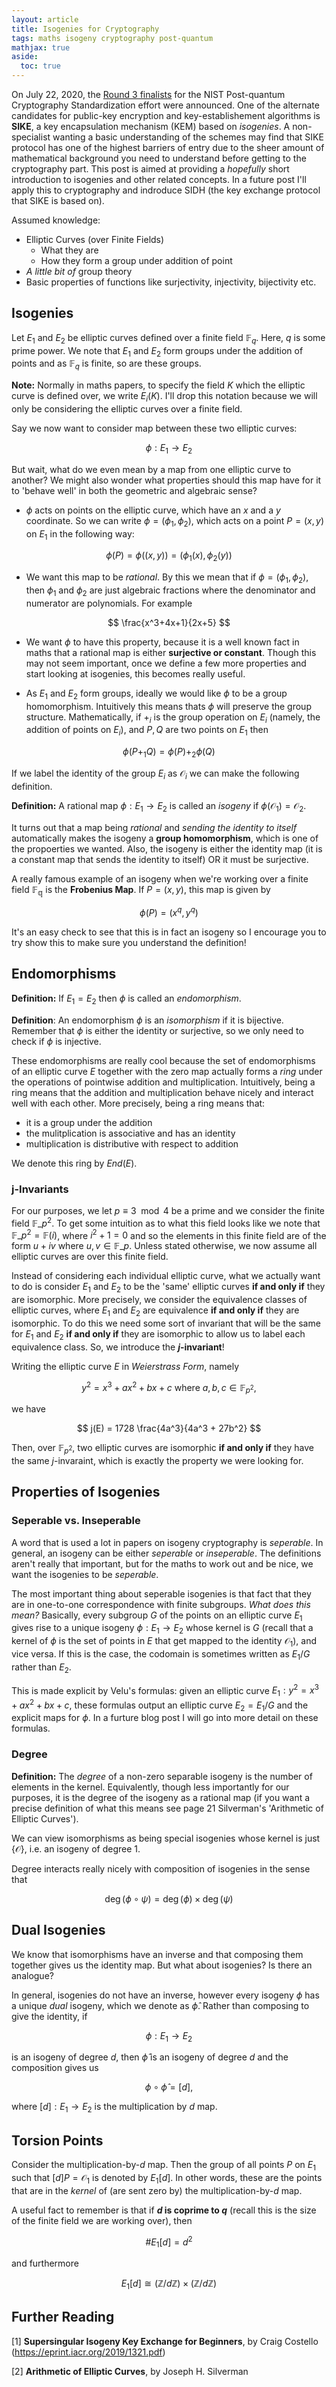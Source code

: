 ```yaml
---
layout: article
title: Isogenies for Cryptography
tags: maths isogeny cryptography post-quantum
mathjax: true
aside:
  toc: true
---
```


On July 22, 2020, the [Round 3 finalists](https://csrc.nist.gov/projects/post-quantum-cryptography/round-3-submissions) for the NIST Post-quantum Cryptography Standardization effort were announced. One of the alternate candidates for public-key encryption and key-establishement algorithms is **SIKE**, a key encapsulation mechanism (KEM) based on *isogenies*. A non-specialist wanting a basic understanding of the schemes may find that SIKE protocol has one of the highest barriers of entry due to the sheer amount of mathematical background you need to understand before getting to the cryptography part. This post is aimed at providing a *hopefully* short introduction to isogenies and other related concepts. In a future post I'll apply this to cryptography and indroduce SIDH (the key exchange protocol that SIKE is based on). 

Assumed knowledge:
* Elliptic Curves (over Finite Fields)  
    * What they are
    * How they form a group under addition of point
* *A little bit of* group theory
* Basic properties of functions like surjectivity, injectivity, bijectivity etc. 

## Isogenies

Let $E_1$ and $E_2$ be elliptic curves defined over a finite field $\mathbb{F}_q$. Here, $q$ is some prime power. We note that $E_1$ and $E_2$ form groups under the addition of points and as $\mathbb{F}_q$ is finite, so are these groups. 

**Note:** Normally in maths papers, to specify the field $K$ which the elliptic curve is defined over, we write $E_i(K)$. I'll drop this notation because we will only be considering the elliptic curves over a finite field.  

Say we now want to consider map between these two elliptic curves:

$$ 
\phi: E_1 \longrightarrow E_2 
$$

But wait, what do we even mean by a map from one elliptic curve to another? We might also wonder what properties should this map have for it to 'behave well' in both the geometric and algebraic sense? 

* $\phi$ acts on points on the elliptic curve, which have an $x$ and a $y$ coordinate. So we can write $\phi = (\phi_1, \phi_2)$, which acts on a point $P = (x, y)$ on $E_1$ in the following way:

$$
\phi(P) = \phi((x, y)) = (\phi_1(x), \phi_2(y))
$$

* We want this map to be *rational*. By this we mean that if $\phi = (\phi_1, \phi_2)$, then $\phi_1$ and $\phi_2$ are just algebraic fractions where the denominator and numerator are polynomials. For example

$$
\frac{x^3+4x+1}{2x+5}
$$

* We want $\phi$ to have this property, because it is a well known fact in maths that a rational map is either **surjective or constant**. Though this may not seem important, once we define a few more properties and start looking at isogenies, this becomes really useful. 

* As $E_1$ and $E_2$ form groups, ideally we would like $\phi$ to be a group homomorphism. Intuitively this means thats $\phi$ will preserve the group structure. Mathematically, if $+_i$ is the group operation on $E_i$ (namely, the addition of points on $E_i$), and $P, Q$ are two points on $E_1$ then

$$
\phi(P +_1 Q) = \phi(P) +_2 \phi(Q)
$$

If we label the identity of the group $E_i$ as $\mathcal{O}_i$ we can make the following definition. 

**Definition:** A rational map $\phi: E_1 \longrightarrow E_2$ is called an *isogeny* if $\phi(\mathcal{O}_1) = \mathcal{O}_2$.

It turns out that a map being *rational* and *sending the identity to itself* automatically makes the isogeny a **group homomorphism**, which is one of the propoerties we wanted. Also, the isogeny is either the identity map (it is a constant map that sends the identity to itself) OR it must be surjective. 

A really famous example of an isogeny when we're working over a finite field $\mathbb{F_q}$ is the **Frobenius Map**. If $P = (x, y)$, this map is given by 

$$
\phi(P) = (x^q, y^q)
$$

It's an easy check to see that this is in fact an isogeny so I encourage you to try show this to make sure you understand the definition!

## Endomorphisms

**Definition:** If $E_1 = E_2$ then $\phi$ is called an *endomorphism*. 

**Definition**: An endomorphism $\phi$ is an *isomorphism* if it is bijective. Remember that  $\phi$ is either the identity or surjective, so we only need to check if $\phi$ is injective.

These endomorphisms are really cool because the set of endomorphisms of an elliptic curve $E$ together with the zero map actually forms a *ring* under the operations of pointwise addition and multiplication. Intuitively, being a ring means that the addition and multiplication behave nicely and interact well with each other. More precisely, being a ring means that: 
* it is a group under the addition
* the mulitplication is   associative and has an identity
* multiplication is distributive with respect to addition 

We denote this ring by $End(E)$.


### j-Invariants

For our purposes, we let $p \equiv 3 \mod 4$ be a prime and we consider the finite field $\mathbb{F}\_{p^2}$. To get some intuition as to what this field looks like we note that $\mathbb{F}\_{p^2} = \mathbb{F}(i)$, where $i^2 + 1 = 0$ and so the elements in this finite field are of the form $u + iv$ where $u, v \in \mathbb{F}\_p$. Unless stated otherwise, we now assume all elliptic curves are over this finite field.

Instead of considering each individual elliptic curve, what we actually want to do is consider $E_1$ and $E_2$ to be the 'same' elliptic curves **if and only if** they are isomorphic. More precisely, we consider the equivalence classes of elliptic curves, where $E_1$ and $E_2$ are equivalence **if and only if** they are isomorphic.  To do this we need some sort of invariant that will be the same for $E_1$ and $E_2$ **if and only if** they are isomorphic to allow us to label each equivalence class. So, we introduce the **$j$-invariant**! 

Writing the elliptic curve $E$ in *Weierstrass Form*, namely 

$$
y^2 = x^3 +ax^2 +bx + c \text{ where } a, b, c \in \mathbb{F}_{p^2},
$$

we have

$$
j(E) = 1728 \frac{4a^3}{4a^3 + 27b^2}
$$

Then, over $\mathbb{F}_{p^2}$, two elliptic curves are isomorphic **if and only if** they have the same $j$-invaraint, which is exactly the property we were looking for. 

## Properties of Isogenies 

### Seperable vs. Inseperable 

A word that is used a lot in papers on isogeny cryptography is *seperable*. In general, an isogeny can be either *seperable* or *inseperable*. The definitions aren't really that important, but for the maths to work out and be nice, we want the isogenies to be *seperable*. 

The most important thing about seperable isogenies is that fact that they are in one-to-one correspondence with finite subgroups. *What does this mean?* Basically, every subgroup $G$ of the points on an elliptic curve $E_1$ gives rise to a unique isogeny $\phi: E_1 \longrightarrow E_2$ whose kernel is $G$ (recall that a kernel of $\phi$ is the set of points in $E$ that get mapped to the identity $\mathcal{O}_1$), and vice versa. If this is the case, the codomain is sometimes written as $E_1/G$ rather than $E_2$. 

This is made explicit by Velu's formulas: given an elliptic curve $E_1: y^2 = x^3 +ax^2 +bx + c$,  these formulas output an elliptic curve $E_2 = E_1/G$ and the explicit maps for $\phi$. In a furture blog post I will go into more detail on these formulas. 

### Degree

**Definition:** The *degree* of a non-zero separable isogeny is the number of elements in the kernel. Equivalently, though less importantly for our purposes, it is the degree of the isogeny as a rational map (if you want a precise definition of what this means see page 21 Silverman's 'Arithmetic of Elliptic Curves').

We can view isomorphisms as being special isogenies whose kernel is just $\{\mathcal{O}\}$, i.e. an isogeny of degree 1. 

Degree interacts really nicely with composition of isogenies in the sense that 

$$
\deg(\phi \circ \psi) = \deg(\phi) \times \deg(\psi)
$$

## Dual Isogenies 

We know that isomorphisms have an inverse and that composing them together gives us the identity map. But what about isogenies? Is there an analogue?

In general, isogenies do not have an inverse, however every isogeny $\phi$ has a unique *dual* isogeny, which we denote as $\hat{\phi}$. Rather than composing to give the identity, if 

$$
\phi: E_1 \longrightarrow E_2
$$

is an isogeny of degree $d$, then $\hat{\phi}$ is an isogeny of degree $d$ and the composition gives us 

$$
\phi \circ \hat{\phi} = [d], 
$$

where $[d]: E_1 \longrightarrow E_2$ is the multiplication by $d$ map.

## Torsion Points

Consider the multiplication-by-$d$ map. Then the group of all points $P$ on $E_1$ such that $[d]P = \mathcal{O}_1$ is denoted by $E_1[d]$. In other words, these are the points that are in the *kernel* of (are sent zero by) the multiplication-by-$d$ map. 

A useful fact to remember is that if **$d$ is coprime to $q$** (recall this is the size of the finite field we are working over), then 

$$
\# E_1[d] = d^2
$$

and furthermore

$$
E_1[d] \cong (\mathbb{Z}/d\mathbb{Z}) \times (\mathbb{Z}/d\mathbb{Z})
$$

## Further Reading

[1] **Supersingular Isogeny Key Exchange for Beginners**, by Craig Costello (https://eprint.iacr.org/2019/1321.pdf)

[2] **Arithmetic of Elliptic Curves**, by Joseph H. Silverman

